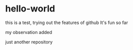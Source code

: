 # hello-world
this is a test, trying out the features of github
It's fun so far

my observation added 

just another repository
